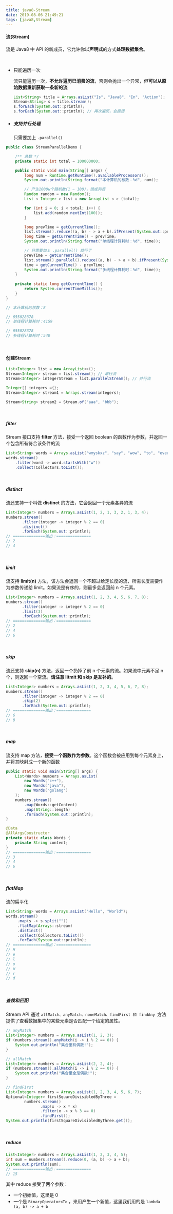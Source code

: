 ```yaml
---
title: java8-Stream
date: 2019-08-06 21:49:21
tags: [java8,Stream]
---
```


#### 流(Stream)

流是 Java8 中 API 的新成员，它允许你以**声明式**的方式**处理数据集合**。

<!--more-->

<br/>

- 只能遍历一次

  流只能遍历一次，**不允许遍历已消费的流**，否则会抛出一个异常，但**可以从原始数据重新获取一条新的流**

  ```java
  List<String> title = Arrays.asList("Is", "Java8", "In", "Action");
  Stream<String> s = title.stream();
  s.forEach(System.out::println);
  s.forEach(System.out::println); // 再次遍历，会报错
  ```

- ##### 支持并行处理

  只需要加上 `.parallel()` 

```java
public class StreamParallelDemo {

    /** 总数 */
    private static int total = 100000000;

    public static void main(String[] args) {
        long num = Runtime.getRuntime().availableProcessors();
        System.out.println(String.format("本计算机的核数：%d", num));

        // 产生1000w个随机数(1 ~ 100)，组成列表
        Random random = new Random();
        List < Integer > list = new ArrayList < > (total);

        for (int i = 0; i < total; i++) {
            list.add(random.nextInt(100));
        }

        long prevTime = getCurrentTime();
        list.stream().reduce((a, b) - > a + b).ifPresent(System.out::println);
        long time = getCurrentTime() - prevTime;
        System.out.println(String.format("单线程计算耗时：%d", time));

        // 只需要加上 .parallel() 就行了
        prevTime = getCurrentTime();
        list.stream().parallel().reduce((a, b) - > a + b).ifPresent(System.out::println);
        time = getCurrentTime() - prevTime;
        System.out.println(String.format("多线程计算耗时：%d", time));
    }
    
    private static long getCurrentTime() {
        return System.currentTimeMillis();
    }
}

// 本计算机的核数：8

// 655028378
// 单线程计算耗时：4159

// 655028378
// 多线程计算耗时：540
```

<br/>



#### 创建Stream

```java
List<Integer> list = new ArrayList<>();
Stream<Integer> stream = list.stream(); // 串行流
Stream<Integer> integerStream = list.parallelStream(); // 并行流
```

```java
Integer[] integers ={};
Stream<Integer> stream1 = Arrays.stream(integers);
```

```java
Stream<String> stream2 = Stream.of("aaa", "bbb");
```

<br/>



##### filter

Stream 接口支持 **filter** 方法，接受一个返回 boolean 的函数作为参数，并返回一个包含所有符合该条件的流

```java
List<String> words = Arrays.asList("wmyskxz", "say", "wow", "to", "everybody");
words.stream()
    .filter(word -> word.startsWith("w"))
    .collect(Collectors.toList());
```

<br/>



##### distinct

流还支持一个叫做 **distinct** 的方法，它会返回一个元素各异的流

```java
List<Integer> numbers = Arrays.asList(1, 2, 1, 3, 2, 1, 3, 4);
numbers.stream()
       .filter(integer -> integer % 2 == 0)
       .distinct()
       .forEach(System.out::println);
// ==============输出：===============
// 2
// 4
```

<br/>



##### limit

流支持 **limit(n)** 方法，该方法会返回一个不超过给定长度的流，所需长度需要作为参数传递给 limit。如果流是有序的，则最多会返回前 n 个元素。

```java
List<Integer> numbers = Arrays.asList(1, 2, 3, 4, 5, 6, 7, 8);
numbers.stream()
       .filter(integer -> integer % 2 == 0)
       .limit(3)
       .forEach(System.out::println);
// ==============输出：===============
// 2
// 4
// 6
```

<br/>



##### skip

流还支持 **skip(n)** 方法，返回一个扔掉了前 n 个元素的流。如果流中元素不足 n 个，则返回一个空流。**请注意 litmit 和 skip 是互补的**。

```java
List<Integer> numbers = Arrays.asList(1, 2, 3, 4, 5, 6, 7, 8);
numbers.stream()
       .filter(integer -> integer % 2 == 0)
       .skip(2)
       .forEach(System.out::println);
// ==============输出：===============
// 6
// 8
```

<br/>



##### map

流支持 map 方法，**接受一个函数作为参数**。这个函数会被应用到每个元素身上，并将其映射成一个新的函数

```java
public static void main(String[] args) {
    List<Words> numbers = Arrays.asList(
        new Words("c++"),
        new Words("java"),
        new Words("golang")
    );
    numbers.stream()
        .map(Words::getContent)
        .map(String::length)
        .forEach(System.out::println);
}

@Data
@AllArgsConstructor
private static class Words {
    private String content;
}
// ==============输出：===============
// 3
// 4
// 6
```

<br/>



##### flatMap

流的扁平化

```java
List<String> words = Arrays.asList("Hello", "World");
words.stream()
     .map(s -> s.split(""))
     .flatMap(Arrays::stream)
     .distinct()
     .collect(Collectors.toList())
     .forEach(System.out::println);
// ==============输出：===============
// H
// e
// l
// o
// W
// r
// d
```

<br/>



##### 查找和匹配

Stream API 通过 `allMatch、anyMatch、noneMatch、findFirst 和 findAny `方法提供了查看数据集中的某些元素是否匹配一个给定的属性。

```java
// anyMatch
List<Integer> numbers = Arrays.asList(1, 2, 3);
if (numbers.stream().anyMatch(i -> i % 2 == 0)) {
    System.out.println("集合里有偶数!");
}
```

```java
// allMatch
List<Integer> numbers = Arrays.asList(2, 2, 4);
if (numbers.stream().allMatch(i -> i % 2 == 0)) {
    System.out.println("集合里全是偶数!");
}
```

```java
// findFirst
List<Integer> numbers = Arrays.asList(1, 2, 3, 4, 5, 6, 7);
Optional<Integer> firstSquareDivisibledByThree =
        numbers.stream()
               .map(x -> x * x)
               .filter(x -> x % 3 == 0)
               .findFirst();
System.out.println(firstSquareDivisibledByThree.get());
```

<br/>



##### reduce

```java
List<Integer> numbers = Arrays.asList(1, 2, 3, 4, 5);
int sum = numbers.stream().reduce(0, (a, b) -> a + b);
System.out.println(sum);
// ==============输出：===============
// 15
```

其中 reduce 接受了两个参数：

- 一个初始值，这里是 0
- 一个是 `BinaryOperator<T>` ，来用产生一个新值，这里我们用的是 `lambda (a, b) -> a + b`

<br/>